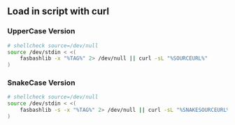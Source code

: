 
## Load in script with curl

### UpperCase Version

```bash
# shellcheck source=/dev/null
source /dev/stdin < <(
    fasbashlib -x "%TAG%" 2> /dev/null || curl -sL "%SOURCEURL%"
)
```

### SnakeCase Version

```bash
# shellcheck source=/dev/null
source /dev/stdin < <(
    fasbashlib -s -x "%TAG%" 2> /dev/null || curl -sL "%SNAKESOURCEURL%"
)
```
